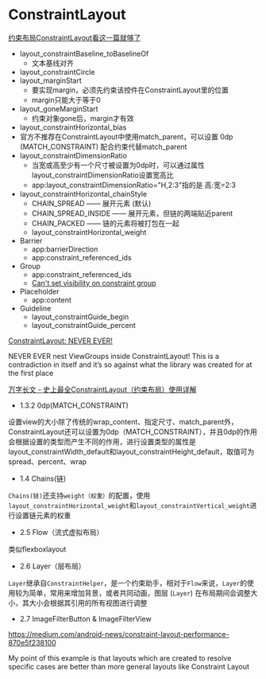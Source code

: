 # ConstraintLayout

[约束布局ConstraintLayout看这一篇就够了](https://www.jianshu.com/p/17ec9bd6ca8a)

+ layout_constraintBaseline_toBaselineOf
  + 文本基线对齐
+ layout_constraintCircle
+ layout_marginStart
  + 要实现margin，必须先约束该控件在ConstraintLayout里的位置
  + margin只能大于等于0
+ layout_goneMarginStart
  + 约束对象gone后，margin才有效
+ layout_constraintHorizontal_bias
+ 官方不推荐在ConstraintLayout中使用match_parent，可以设置 0dp (MATCH_CONSTRAINT) 配合约束代替match_parent
+ layout_constraintDimensionRatio
  + 当宽或高至少有一个尺寸被设置为0dp时，可以通过属性layout_constraintDimensionRatio设置宽高比
  + app:layout_constraintDimensionRatio="H,2:3"指的是 高:宽=2:3
+ layout_constraintHorizontal_chainStyle
  + CHAIN_SPREAD —— 展开元素 (默认)
  + CHAIN_SPREAD_INSIDE —— 展开元素，但链的两端贴近parent
  + CHAIN_PACKED —— 链的元素将被打包在一起
  + layout_constraintHorizontal_weight
+ Barrier
  + app:barrierDirection
  + app:constraint_referenced_ids
+ Group
  + app:constraint_referenced_ids
  + [Can't set visibility on constraint group](https://stackoverflow.com/questions/47865436/cant-set-visibility-on-constraint-group)
+ Placeholder
  + app:content
+ Guideline
  + layout_constraintGuide_begin
  + layout_constraintGuide_percent

[ConstraintLayout: NEVER EVER!](https://medium.com/@jemli.idea/constraintlayout-never-ever-97c121286100)

NEVER EVER nest ViewGroups inside ConstraintLayout! This is a contradiction in itself and it’s so against what the library was created for at the first place

[万字长文 - 史上最全ConstraintLayout（约束布局）使用详解](https://juejin.cn/post/6949186887609221133#heading-1)

+ 1.3.2 0dp(MATCH_CONSTRAINT)

设置view的大小除了传统的wrap_content、指定尺寸、match_parent外，ConstraintLayout还可以设置为0dp（MATCH_CONSTRAINT），并且0dp的作用会根据设置的类型而产生不同的作用，进行设置类型的属性是layout_constraintWidth_default和layout_constraintHeight_default，取值可为spread、percent、wrap

+ 1.4 Chains(链)

`Chains(链)`还支持`weight（权重）`的配置，使用`layout_constraintHorizontal_weight`和`layout_constraintVertical_weight`进行设置链元素的权重

+ 2.5 Flow（流式虚拟布局）

类似flexboxlayout

+ 2.6 Layer（层布局）

`Layer`继承自`ConstraintHelper`，是一个约束助手，相对于`Flow`来说，`Layer`的使用较为简单，常用来增加背景，或者共同动画，图层 (`Layer`) 在布局期间会调整大小，其大小会根据其引用的所有视图进行调整

+ 2.7 ImageFilterButton & ImageFilterView



https://medium.com/android-news/constraint-layout-performance-870e5f238100

My point of this example is that layouts which are created to resolve specific cases are better than more general layouts like Constraint Layout